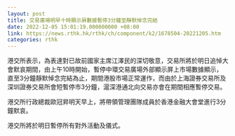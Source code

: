 ```yaml
---
layout: post
title: 交易廣場明早十時顯示屏數據暫停3分鐘至靜默悼念完結
date: 2022-12-05 15:01:19.000000000 +08:00
link: https://news.rthk.hk/rthk/ch/component/k2/1678504-20221205.htm
categories: rthk
---
```


港交所表示，為表達對已故前國家主席江澤民的深切敬意，交易所將於明日追悼大會默哀期間，由上午10時開始，暫停中環交易廣場外部顯示屏上市場數據顯示，直至3分鐘靜默悼念完結為止，期間港股市場正常運作，而由於上海證券交易所及深圳證券交易所會短暫停市3分鐘，滬深港通北向交易亦會在期間相應暫停交易。

港交所行政總裁歐冠昇明天早上，將帶領管理團隊成員於香港金融大會堂進行3分鐘默哀。

港交所將於明日暫停所有對外活動及儀式。
